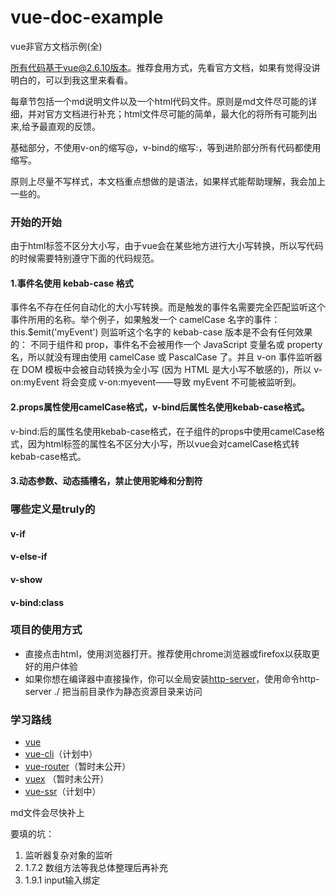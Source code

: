 # vue-doc-example
vue非官方文档示例(全)

所有代码基于vue@2.6.10版本。推荐食用方式，先看官方文档，如果有觉得没讲明白的，可以到我这里来看看。

每章节包括一个md说明文件以及一个html代码文件。原则是md文件尽可能的详细，并对官方文档进行补充；html文件尽可能的简单，最大化的将所有可能列出来,给予最直观的反馈。

基础部分，不使用v-on的缩写@，v-bind的缩写:，等到进阶部分所有代码都使用缩写。

原则上尽量不写样式，本文档重点想做的是语法，如果样式能帮助理解，我会加上一些的。

### 开始的开始
由于html标签不区分大小写，由于vue会在某些地方进行大小写转换，所以写代码的时候需要特别遵守下面的代码规范。
####  1.事件名使用 kebab-case 格式
事件名不存在任何自动化的大小写转换。而是触发的事件名需要完全匹配监听这个事件所用的名称。举个例子，如果触发一个 camelCase 名字的事件：
this.$emit('myEvent')
则监听这个名字的 kebab-case 版本是不会有任何效果的：
<my-component v-on:my-event="doSomething"></my-component>
不同于组件和 prop，事件名不会被用作一个 JavaScript 变量名或 property 名，所以就没有理由使用 camelCase 或 PascalCase 了。并且 v-on 事件监听器在 DOM 模板中会被自动转换为全小写 (因为 HTML 是大小写不敏感的)，所以 v-on:myEvent 将会变成 v-on:myevent——导致 myEvent 不可能被监听到。

#### 2.props属性使用camelCase格式，v-bind后属性名使用kebab-case格式。
v-bind:后的属性名使用kebab-case格式，在子组件的props中使用camelCase格式，因为html标签的属性名不区分大小写，所以vue会对camelCase格式转kebab-case格式。

#### 3.动态参数、动态插槽名，禁止使用驼峰和分割符

### 哪些定义是truly的
#### v-if
#### v-else-if
#### v-show
#### v-bind:class

### 项目的使用方式
- 直接点击html，使用浏览器打开。推荐使用chrome浏览器或firefox以获取更好的用户体验
- 如果你想在编译器中直接操作，你可以全局安装[http-server](https://www.npmjs.com/package/http-server)，使用命令http-server ./ 把当前目录作为静态资源目录来访问

### 学习路线
- [vue](https://github.com/AILOVEU/vue-doc-example)
- [vue-cli](https://github.com/AILOVEU/vue-cli-doc-example)（计划中）
- [vue-router](https://github.com/AILOVEU/vue-router-doc-example)（暂时未公开）
- [vuex](https://github.com/AILOVEU/vuex-doc-example) （暂时未公开）
- [vue-ssr](https://github.com/AILOVEU/vue-ssr-doc-example)（计划中）

md文件会尽快补上
<!--
如果觉得该项目还不错，请喝杯奶茶吧

 ![](http://cdn.ailoveu.top/img/20200627223308.jpg)
![](http://cdn.ailoveu.top/img/20200627223307.jpg) -->



要填的坑：
1. 监听器复杂对象的监听
2. 1.7.2 数组方法等我总体整理后再补充
3. 1.9.1 input输入绑定